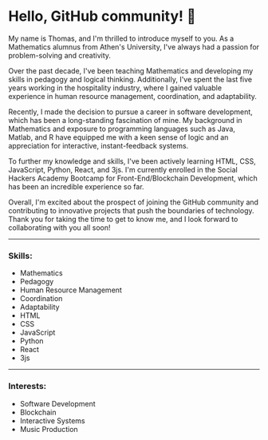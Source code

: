 # Hello, GitHub community! 👋

My name is Thomas, and I'm thrilled to introduce myself to you. As a Mathematics alumnus from Athen's University, I've always had a passion for problem-solving and creativity. 

Over the past decade, I've been teaching Mathematics and developing my skills in pedagogy and logical thinking. Additionally, I've spent the last five years working in the hospitality industry, where I gained valuable experience in human resource management, coordination, and adaptability.

Recently, I made the decision to pursue a career in software development, which has been a long-standing fascination of mine. My background in Mathematics and exposure to programming languages such as Java, Matlab, and R have equipped me with a keen sense of logic and an appreciation for interactive, instant-feedback systems. 

To further my knowledge and skills, I've been actively learning HTML, CSS, JavaScript, Python, React, and 3js. I'm currently enrolled in the Social Hackers Academy Bootcamp for Front-End/Blockchain Development, which has been an incredible experience so far.

Overall, I'm excited about the prospect of joining the GitHub community and contributing to innovative projects that push the boundaries of technology. Thank you for taking the time to get to know me, and I look forward to collaborating with you all soon!

---

### Skills:

- Mathematics
- Pedagogy
- Human Resource Management
- Coordination
- Adaptability
- HTML
- CSS
- JavaScript
- Python
- React
- 3js

---

### Interests:

- Software Development
- Blockchain
- Interactive Systems
- Music Production
